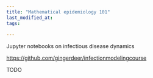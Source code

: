 ```yaml
---
title: "Mathematical epidemiology 101"
last_modified_at:
tags:
  
---
```


Jupyter notebooks on infectious disease dynamics

https://github.com/gingerdeer/infectionmodelingcourse

TODO